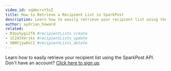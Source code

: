 ```yaml
---
video_id: xqUmcrvt5sI
title: How to Retrieve a Recipient List in SparkPost
description: Learn how to easily retrieve your recipient list using the SparkPost API.
author: aydrian_howard
related:
- R3oy5ygi2fA #recipientLists_create
- 1C24IXerjks #recipientLists_update
- VBNYjyw0sCI #recipientLists_delete
---
```

Learn how to easily retrieve your recipient list using the SparkPost API. Don't have an account? [Click here to sign up](https://app.sparkpost.com/sign-up?src=Dev-Website&sfdcid=701600000011daf).
